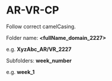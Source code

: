 # AR-VR-CP

Follow correct camelCasing.

Folder name: **<fullName_domain_2227>**

e.g. **XyzAbc_AR/VR_2227**

Subfolders: **week_number**

e.g. **week_1** 
